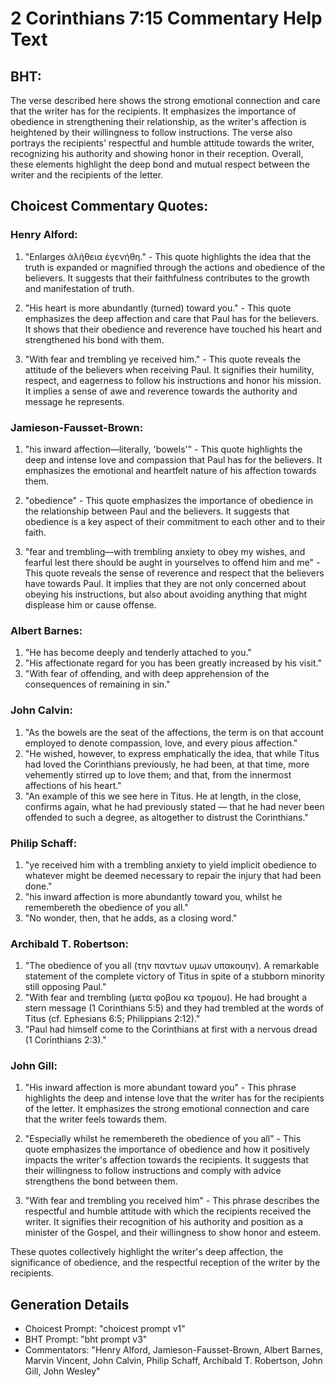 # 2 Corinthians 7:15 Commentary Help Text

## BHT:
The verse described here shows the strong emotional connection and care that the writer has for the recipients. It emphasizes the importance of obedience in strengthening their relationship, as the writer's affection is heightened by their willingness to follow instructions. The verse also portrays the recipients' respectful and humble attitude towards the writer, recognizing his authority and showing honor in their reception. Overall, these elements highlight the deep bond and mutual respect between the writer and the recipients of the letter.

## Choicest Commentary Quotes:
### Henry Alford:
1. "Enlarges ἀλήθεια ἐγενήθη." - This quote highlights the idea that the truth is expanded or magnified through the actions and obedience of the believers. It suggests that their faithfulness contributes to the growth and manifestation of truth.

2. "His heart is more abundantly (turned) toward you." - This quote emphasizes the deep affection and care that Paul has for the believers. It shows that their obedience and reverence have touched his heart and strengthened his bond with them.

3. "With fear and trembling ye received him." - This quote reveals the attitude of the believers when receiving Paul. It signifies their humility, respect, and eagerness to follow his instructions and honor his mission. It implies a sense of awe and reverence towards the authority and message he represents.

### Jamieson-Fausset-Brown:
1. "his inward affection—literally, 'bowels'" - This quote highlights the deep and intense love and compassion that Paul has for the believers. It emphasizes the emotional and heartfelt nature of his affection towards them.

2. "obedience" - This quote emphasizes the importance of obedience in the relationship between Paul and the believers. It suggests that obedience is a key aspect of their commitment to each other and to their faith.

3. "fear and trembling—with trembling anxiety to obey my wishes, and fearful lest there should be aught in yourselves to offend him and me" - This quote reveals the sense of reverence and respect that the believers have towards Paul. It implies that they are not only concerned about obeying his instructions, but also about avoiding anything that might displease him or cause offense.

### Albert Barnes:
1. "He has become deeply and tenderly attached to you."
2. "His affectionate regard for you has been greatly increased by his visit."
3. "With fear of offending, and with deep apprehension of the consequences of remaining in sin."

### John Calvin:
1. "As the bowels are the seat of the affections, the term is on that account employed to denote compassion, love, and every pious affection."
2. "He wished, however, to express emphatically the idea, that while Titus had loved the Corinthians previously, he had been, at that time, more vehemently stirred up to love them; and that, from the innermost affections of his heart."
3. "An example of this we see here in Titus. He at length, in the close, confirms again, what he had previously stated — that he had never been offended to such a degree, as altogether to distrust the Corinthians."

### Philip Schaff:
1. "ye received him with a trembling anxiety to yield implicit obedience to whatever might be deemed necessary to repair the injury that had been done." 
2. "his inward affection is more abundantly toward you, whilst he remembereth the obedience of you all." 
3. "No wonder, then, that he adds, as a closing word."

### Archibald T. Robertson:
1. "The obedience of you all (την παντων υμων υπακουην). A remarkable statement of the complete victory of Titus in spite of a stubborn minority still opposing Paul."
2. "With fear and trembling (μετα φοβου κα τρομου). He had brought a stern message (1 Corinthians 5:5) and they had trembled at the words of Titus (cf. Ephesians 6:5; Philippians 2:12)."
3. "Paul had himself come to the Corinthians at first with a nervous dread (1 Corinthians 2:3)."

### John Gill:
1. "His inward affection is more abundant toward you" - This phrase highlights the deep and intense love that the writer has for the recipients of the letter. It emphasizes the strong emotional connection and care that the writer feels towards them.

2. "Especially whilst he remembereth the obedience of you all" - This quote emphasizes the importance of obedience and how it positively impacts the writer's affection towards the recipients. It suggests that their willingness to follow instructions and comply with advice strengthens the bond between them.

3. "With fear and trembling you received him" - This phrase describes the respectful and humble attitude with which the recipients received the writer. It signifies their recognition of his authority and position as a minister of the Gospel, and their willingness to show honor and esteem.

These quotes collectively highlight the writer's deep affection, the significance of obedience, and the respectful reception of the writer by the recipients.


## Generation Details
- Choicest Prompt: "choicest prompt v1"
- BHT Prompt: "bht prompt v3"
- Commentators: "Henry Alford, Jamieson-Fausset-Brown, Albert Barnes, Marvin Vincent, John Calvin, Philip Schaff, Archibald T. Robertson, John Gill, John Wesley"
